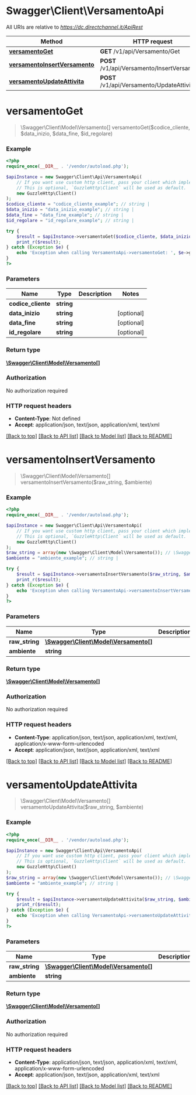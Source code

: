 # Swagger\Client\VersamentoApi

All URIs are relative to *https://dc.directchannel.it/ApiRest*

Method | HTTP request | Description
------------- | ------------- | -------------
[**versamentoGet**](VersamentoApi.md#versamentoGet) | **GET** /v1/api/Versamento/Get | 
[**versamentoInsertVersamento**](VersamentoApi.md#versamentoInsertVersamento) | **POST** /v1/api/Versamento/InsertVersamento | 
[**versamentoUpdateAttivita**](VersamentoApi.md#versamentoUpdateAttivita) | **POST** /v1/api/Versamento/UpdateAttivita | 


# **versamentoGet**
> \Swagger\Client\Model\Versamento[] versamentoGet($codice_cliente, $data_inizio, $data_fine, $id_regolare)



### Example
```php
<?php
require_once(__DIR__ . '/vendor/autoload.php');

$apiInstance = new Swagger\Client\Api\VersamentoApi(
    // If you want use custom http client, pass your client which implements `GuzzleHttp\ClientInterface`.
    // This is optional, `GuzzleHttp\Client` will be used as default.
    new GuzzleHttp\Client()
);
$codice_cliente = "codice_cliente_example"; // string | 
$data_inizio = "data_inizio_example"; // string | 
$data_fine = "data_fine_example"; // string | 
$id_regolare = "id_regolare_example"; // string | 

try {
    $result = $apiInstance->versamentoGet($codice_cliente, $data_inizio, $data_fine, $id_regolare);
    print_r($result);
} catch (Exception $e) {
    echo 'Exception when calling VersamentoApi->versamentoGet: ', $e->getMessage(), PHP_EOL;
}
?>
```

### Parameters

Name | Type | Description  | Notes
------------- | ------------- | ------------- | -------------
 **codice_cliente** | **string**|  |
 **data_inizio** | **string**|  | [optional]
 **data_fine** | **string**|  | [optional]
 **id_regolare** | **string**|  | [optional]

### Return type

[**\Swagger\Client\Model\Versamento[]**](../Model/Versamento.md)

### Authorization

No authorization required

### HTTP request headers

 - **Content-Type**: Not defined
 - **Accept**: application/json, text/json, application/xml, text/xml

[[Back to top]](#) [[Back to API list]](../../README.md#documentation-for-api-endpoints) [[Back to Model list]](../../README.md#documentation-for-models) [[Back to README]](../../README.md)

# **versamentoInsertVersamento**
> \Swagger\Client\Model\Versamento[] versamentoInsertVersamento($raw_string, $ambiente)



### Example
```php
<?php
require_once(__DIR__ . '/vendor/autoload.php');

$apiInstance = new Swagger\Client\Api\VersamentoApi(
    // If you want use custom http client, pass your client which implements `GuzzleHttp\ClientInterface`.
    // This is optional, `GuzzleHttp\Client` will be used as default.
    new GuzzleHttp\Client()
);
$raw_string = array(new \Swagger\Client\Model\Versamento()); // \Swagger\Client\Model\Versamento[] | 
$ambiente = "ambiente_example"; // string | 

try {
    $result = $apiInstance->versamentoInsertVersamento($raw_string, $ambiente);
    print_r($result);
} catch (Exception $e) {
    echo 'Exception when calling VersamentoApi->versamentoInsertVersamento: ', $e->getMessage(), PHP_EOL;
}
?>
```

### Parameters

Name | Type | Description  | Notes
------------- | ------------- | ------------- | -------------
 **raw_string** | [**\Swagger\Client\Model\Versamento[]**](../Model/Versamento.md)|  |
 **ambiente** | **string**|  | [optional]

### Return type

[**\Swagger\Client\Model\Versamento[]**](../Model/Versamento.md)

### Authorization

No authorization required

### HTTP request headers

 - **Content-Type**: application/json, text/json, application/xml, text/xml, application/x-www-form-urlencoded
 - **Accept**: application/json, text/json, application/xml, text/xml

[[Back to top]](#) [[Back to API list]](../../README.md#documentation-for-api-endpoints) [[Back to Model list]](../../README.md#documentation-for-models) [[Back to README]](../../README.md)

# **versamentoUpdateAttivita**
> \Swagger\Client\Model\Versamento[] versamentoUpdateAttivita($raw_string, $ambiente)



### Example
```php
<?php
require_once(__DIR__ . '/vendor/autoload.php');

$apiInstance = new Swagger\Client\Api\VersamentoApi(
    // If you want use custom http client, pass your client which implements `GuzzleHttp\ClientInterface`.
    // This is optional, `GuzzleHttp\Client` will be used as default.
    new GuzzleHttp\Client()
);
$raw_string = array(new \Swagger\Client\Model\Versamento()); // \Swagger\Client\Model\Versamento[] | 
$ambiente = "ambiente_example"; // string | 

try {
    $result = $apiInstance->versamentoUpdateAttivita($raw_string, $ambiente);
    print_r($result);
} catch (Exception $e) {
    echo 'Exception when calling VersamentoApi->versamentoUpdateAttivita: ', $e->getMessage(), PHP_EOL;
}
?>
```

### Parameters

Name | Type | Description  | Notes
------------- | ------------- | ------------- | -------------
 **raw_string** | [**\Swagger\Client\Model\Versamento[]**](../Model/Versamento.md)|  |
 **ambiente** | **string**|  | [optional]

### Return type

[**\Swagger\Client\Model\Versamento[]**](../Model/Versamento.md)

### Authorization

No authorization required

### HTTP request headers

 - **Content-Type**: application/json, text/json, application/xml, text/xml, application/x-www-form-urlencoded
 - **Accept**: application/json, text/json, application/xml, text/xml

[[Back to top]](#) [[Back to API list]](../../README.md#documentation-for-api-endpoints) [[Back to Model list]](../../README.md#documentation-for-models) [[Back to README]](../../README.md)

